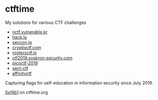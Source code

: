 # ctftime

My solutions for various CTF challenges

- [nctf.vulnerable.kr](nctf.vulnerable.kr)
- [hack.lu](hack.lu)
- [seccon.jp](seccon.jp)
- [cryptixctf.com](cryptixctf.com)
- [rootersctf.in](rootersctf.in)
- [ctf2019.syskron-security.com](ctf2019.syskron-security.com)
- [picoctf-2019](picoctf-2019)
- [sect-ctf](sect-ctf)
- [affinityctf](affinityctf)

Capturing flags for self-education in information security since July 2019.

[0xf4b1](https://ctftime.org/team/85041) on ctftime.org
